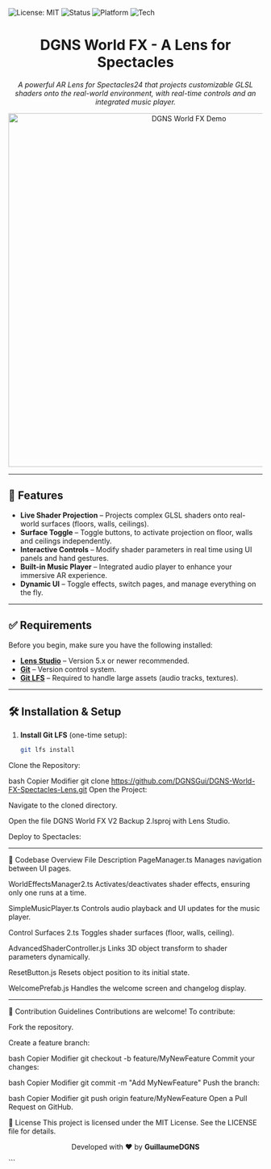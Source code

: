 ![License: MIT](https://img.shields.io/badge/License-MIT-yellow.svg)
![Status](https://img.shields.io/badge/Status-Active-brightgreen.svg)
![Platform](https://img.shields.io/badge/Platform-Snap_Spectacles24-black.svg)
![Tech](https://img.shields.io/badge/Powered_by-Lens_Studio_5.10-yellow.svg)

<h1 align="center">DGNS World FX - A Lens for Spectacles</h1>

<p align="center">
  <em>A powerful AR Lens for Spectacles24 that projects customizable GLSL shaders onto the real-world environment, with real-time controls and an integrated music player.</em>
</p>

<p align="center">
  <img src="https://i.imgur.com/lHMf3D8.gif" alt="DGNS World FX Demo" width="700" height="700" />
</p>

---

## 🚀 Features

- **Live Shader Projection** – Projects complex GLSL shaders onto real-world surfaces (floors, walls, ceilings).
- **Surface Toggle** – Toggle buttons, to activate projection on floor, walls and ceilings independently.
- **Interactive Controls** – Modify shader parameters in real time using UI panels and hand gestures.
- **Built-in Music Player** – Integrated audio player to enhance your immersive AR experience.
- **Dynamic UI** – Toggle effects, switch pages, and manage everything on the fly.

---

## ✅ Requirements

Before you begin, make sure you have the following installed:

- **[Lens Studio](https://lensstudio.snapchat.com/)** – Version 5.x or newer recommended.
- **[Git](https://git-scm.com/)** – Version control system.
- **[Git LFS](https://git-lfs.com/)** – Required to handle large assets (audio tracks, textures).

---

## 🛠️ Installation & Setup

1. **Install Git LFS** (one-time setup):
   ```bash
   git lfs install
Clone the Repository:

bash
Copier
Modifier
git clone https://github.com/DGNSGui/DGNS-World-FX-Spectacles-Lens.git
Open the Project:

Navigate to the cloned directory.

Open the file DGNS World FX V2 Backup 2.lsproj with Lens Studio.


Deploy to Spectacles:

---

📂 Codebase Overview
File	Description
PageManager.ts	Manages navigation between UI pages.

WorldEffectsManager2.ts	Activates/deactivates shader effects, ensuring only one runs at a time.

SimpleMusicPlayer.ts	Controls audio playback and UI updates for the music player.

Control Surfaces 2.ts	Toggles shader surfaces (floor, walls, ceiling).

AdvancedShaderController.js	Links 3D object transform to shader parameters dynamically.

ResetButton.js	Resets object position to its initial state.

WelcomePrefab.js	Handles the welcome screen and changelog display.

---

🤝 Contribution Guidelines
Contributions are welcome! To contribute:

Fork the repository.

Create a feature branch:

bash
Copier
Modifier
git checkout -b feature/MyNewFeature
Commit your changes:

bash
Copier
Modifier
git commit -m "Add MyNewFeature"
Push the branch:

bash
Copier
Modifier
git push origin feature/MyNewFeature
Open a Pull Request on GitHub.

📄 License
This project is licensed under the MIT License.
See the LICENSE file for details.

<p align="center"> Developed with ❤️ by <strong>GuillaumeDGNS</strong> </p> ```
